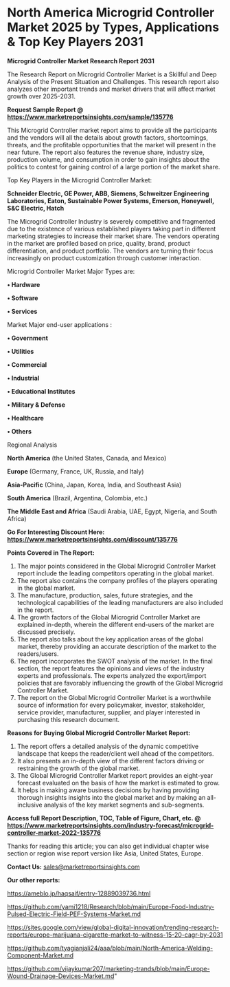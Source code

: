 # North America Microgrid Controller Market 2025 by Types, Applications & Top Key Players 2031

<strong>Microgrid Controller Market Research Report 2031</strong>

The Research Report on Microgrid Controller Market is a Skillful and Deep Analysis of the Present Situation and Challenges. This research report also analyzes other important trends and market drivers that will affect market growth over 2025-2031.

<strong>Request Sample Report @ <a href=https://www.marketreportsinsights.com/sample/135776>https://www.marketreportsinsights.com/sample/135776</a></strong>

This Microgrid Controller market report aims to provide all the participants and the vendors will all the details about growth factors, shortcomings, threats, and the profitable opportunities that the market will present in the near future. The report also features the revenue share, industry size, production volume, and consumption in order to gain insights about the politics to contest for gaining control of a large portion of the market share.

Top Key Players in the Microgrid Controller Market:

<strong>Schneider Electric, GE Power, ABB, Siemens, Schweitzer Engineering Laboratories, Eaton, Sustainable Power Systems, Emerson, Honeywell, S&C Electric, Hatch</strong>

The Microgrid Controller Industry is severely competitive and fragmented due to the existence of various established players taking part in different marketing strategies to increase their market share. The vendors operating in the market are profiled based on price, quality, brand, product differentiation, and product portfolio. The vendors are turning their focus increasingly on product customization through customer interaction.

Microgrid Controller Market Major Types are:

<strong>• Hardware

• Software

• Services</strong>

Market Major end-user applications :

<strong>• Government

• Utilities

• Commercial

• Industrial

• Educational Institutes

• Military & Defense

• Healthcare

• Others</strong>

Regional Analysis

</u><strong><b>North America</b></strong> (the United States, Canada, and Mexico)

<strong><b>Europe </b></strong>(Germany, France, UK, Russia, and Italy)

<strong><b>Asia-Pacific</b></strong> (China, Japan, Korea, India, and Southeast Asia)

<strong><b>South America</b></strong> (Brazil, Argentina, Colombia, etc.)

<strong><b>The Middle East and Africa</b></strong> (Saudi Arabia, UAE, Egypt, Nigeria, and South Africa)

<strong>Go For Interesting Discount Here: <a href=https://www.marketreportsinsights.com/discount/135776>https://www.marketreportsinsights.com/discount/135776</a></strong>

<strong>Points Covered in The Report:</strong>
<ol>
  <li>The major points considered in the Global Microgrid Controller Market report include the leading competitors operating in the global market.</li>
  <li>The report also contains the company profiles of the players operating in the global market.</li>
  <li>The manufacture, production, sales, future strategies, and the technological capabilities of the leading manufacturers are also included in the report.</li>
  <li>The growth factors of the Global Microgrid Controller Market are explained in-depth, wherein the different end-users of the market are discussed precisely.</li>
  <li>The report also talks about the key application areas of the global market, thereby providing an accurate description of the market to the readers/users.</li>
  <li>The report incorporates the SWOT analysis of the market. In the final section, the report features the opinions and views of the industry experts and professionals. The experts analyzed the export/import policies that are favorably influencing the growth of the Global Microgrid Controller Market.</li>
  <li>The report on the Global Microgrid Controller Market is a worthwhile source of information for every policymaker, investor, stakeholder, service provider, manufacturer, supplier, and player interested in purchasing this research document.</li>
</ol>
<strong>Reasons for Buying Global Microgrid Controller Market Report:</strong>

<ol>
  <li>The report offers a detailed analysis of the dynamic competitive landscape that keeps the reader/client well ahead of the competitors.</li>
  <li>It also presents an in-depth view of the different factors driving or restraining the growth of the global market.</li>
  <li>The Global Microgrid Controller Market report provides an eight-year forecast evaluated on the basis of how the market is estimated to grow.</li>
  <li>It helps in making aware business decisions by having providing thorough insights insights into the global market and by making an all-inclusive analysis of the key market segments and sub-segments.</li>
</ol>
<strong>Access full Report Description, TOC, Table of Figure, Chart, etc. @ <a href=https://www.marketreportsinsights.com/industry-forecast/microgrid-controller-market-2022-135776>https://www.marketreportsinsights.com/industry-forecast/microgrid-controller-market-2022-135776</a></strong>


Thanks for reading this article; you can also get individual chapter wise section or region wise report version like Asia, United States, Europe.

<strong>Contact Us:</strong>
sales@marketreportsinsights.com

<strong>Our other reports:</strong>

<a href=https://ameblo.jp/haqsaif/entry-12889039736.html>https://ameblo.jp/haqsaif/entry-12889039736.html</a>

<a href=https://github.com/yami1218/Research/blob/main/Europe-Food-Industry-Pulsed-Electric-Field-PEF-Systems-Market.md>https://github.com/yami1218/Research/blob/main/Europe-Food-Industry-Pulsed-Electric-Field-PEF-Systems-Market.md</a>

<a href=https://sites.google.com/view/global-digital-innovation/trending-research-reports/europe-marijuana-cigarette-market-to-witness-15-20-cagr-by-2031>https://sites.google.com/view/global-digital-innovation/trending-research-reports/europe-marijuana-cigarette-market-to-witness-15-20-cagr-by-2031</a>

<a href=https://github.com/tyagianjali24/aaa/blob/main/North-America-Welding-Component-Market.md>https://github.com/tyagianjali24/aaa/blob/main/North-America-Welding-Component-Market.md</a>

<a href=https://github.com/vijaykumar207/marketing-trands/blob/main/Europe-Wound-Drainage-Devices-Market.md>https://github.com/vijaykumar207/marketing-trands/blob/main/Europe-Wound-Drainage-Devices-Market.md</a>"
